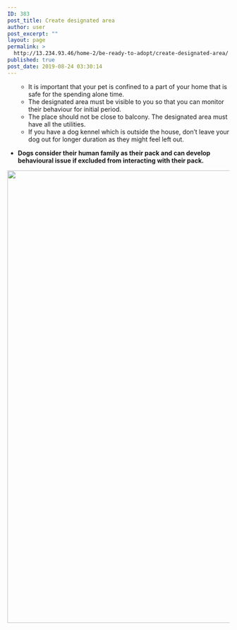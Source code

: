 ```yaml
---
ID: 383
post_title: Create designated area
author: user
post_excerpt: ""
layout: page
permalink: >
  http://13.234.93.46/home-2/be-ready-to-adopt/create-designated-area/
published: true
post_date: 2019-08-24 03:30:14
---
```

<ul><li style="list-style-type: none;"><ul><li style="font-weight: 400;">It is important that your pet is confined to a part of your home that is safe for the spending alone time. </li><li style="font-weight: 400;">The designated area must be visible to you so that you can monitor their behaviour for initial period. </li><li style="font-weight: 400;">The place should not be close to balcony. The designated area must have all the utilities. </li><li style="font-weight: 400;">If you have a dog kennel which is outside the house, don’t leave your dog out for longer duration as they might feel left out. </li></ul></li></ul><ul><li><b>Dogs consider their human family as their pack and can develop behavioural issue if excluded from interacting with their pack.</b></li></ul>		
										<img width="683" height="1024" src="http://13.234.93.46/wp-content/uploads/2019/08/create-683x1024.jpg" alt="" srcset="http://13.234.93.46/wp-content/uploads/2019/08/create-683x1024.jpg 683w, http://13.234.93.46/wp-content/uploads/2019/08/create-200x300.jpg 200w, http://13.234.93.46/wp-content/uploads/2019/08/create-768x1152.jpg 768w" sizes="(max-width: 683px) 100vw, 683px" />